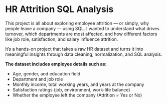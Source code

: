 # HR Attrition SQL Analysis
This project is all about exploring employee attrition — or simply, why people leave a company — using SQL. I wanted to understand what drives turnover, which departments are most affected, and how different factors like job role, satisfaction, and salary influence attrition.

 It’s a hands-on project that takes a raw HR dataset and turns it into meaningful insights through data cleaning, normalization, and SQL analysis.

**The dataset includes employee details such as:** 
* Age, gender, and education field
* Department and job role
* Monthly income, total working years, and years at the company
* Satisfaction ratings (job, environment, work-life balance)
* Whether the employee left the company (Attrition = Yes or No)
